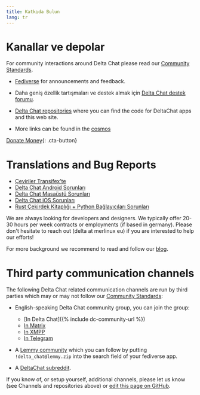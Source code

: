 ```yaml
---
title: Katkıda Bulun
lang: tr
---
```


# Kanallar ve depolar

For community interactions around Delta Chat please read our [Community Standards](community-standards).

- [Fediverse](https://chaos.social/web/@delta) for announcements and feedback.

- Daha geniş özellik tartışmaları ve destek almak için
  [Delta Chat destek forumu](https://support.delta.chat).

- [Delta Chat repositories](https://github.com/deltachat/) where you can
  find the code for DeltaChat apps and this web site.

- More links can be found in the [cosmos](https://cosmos.delta.chat)

[Donate Money](donate){: .cta-button}

# Translations and Bug Reports

- [Çeviriler Transifex'te](https://www.transifex.com/delta-chat/public/)
- [Delta Chat Android Sorunları](https://github.com/deltachat/deltachat-android/issues)
- [Delta Chat Masaüstü Sorunları](https://github.com/deltachat/deltachat-desktop/issues)
- [Delta Chat iOS Sorunları](https://github.com/deltachat/deltachat-ios/issues)
- [Rust Çekirdek Kitaplığı + Python Bağlayıcıları Sorunları](https://github.com/deltachat/deltachat-core-rust/issues)

We are always looking for developers and designers.
We typically offer 20-30 hours per week contracts or employments (if based in germany).
Please don't hesitate to reach out (delta at merlinux eu)
if you are interested to help our efforts!

For more background we recommend to read and follow our [blog](https://delta.chat/en/blog).


# Third party communication channels 

The following Delta Chat related communication channels are run by third parties
which may or may not follow our [Community Standards](community-standards): 

- English-speaking Delta Chat community group, you can join the group:
  * [In Delta Chat]({% include dc-community-url %})
  * [In Matrix](https://matrix.to/#/#Delta.Chat:matrix.org)
  * [In XMPP](xmpp:deltachat-en@chat.disroot.org?join)
  * [In Telegram](https://t.me/deltachat_community)

- A [Lemmy community](https://lemmy.zip/c/delta_chat)
  which you can follow by putting `!delta_chat@lemmy.zip` 
  into the search field of your fediverse app.

- A [DeltaChat subreddit](https://old.reddit.com/r/DeltaChat/).

If you know of, or setup yourself, additional channels,
please let us know (see Channels and repositories above)
or [edit this page on GitHub](https://github.com/deltachat/deltachat-pages/edit/master/en/contribute.md).
